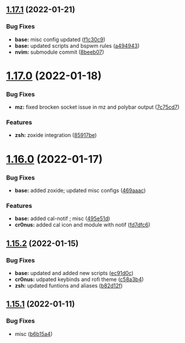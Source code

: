 ## [1.17.1](https://github.com/umgbhalla/dotstow/compare/v1.17.0...v1.17.1) (2022-01-21)


### Bug Fixes

* **base:** misc config updated ([f1c30c9](https://github.com/umgbhalla/dotstow/commit/f1c30c9a60c3100683ba079d87c0c0f0d98bc946))
* **base:** updated scripts and bspwm rules ([a494943](https://github.com/umgbhalla/dotstow/commit/a494943d6679dd59c80a172cfa0aaa1c07e551eb))
* **nvim:** submodule commit ([8beeb07](https://github.com/umgbhalla/dotstow/commit/8beeb07eea2e993ae2e8a930bb32c0fbac839a7a))



# [1.17.0](https://github.com/umgbhalla/dotstow/compare/v1.16.0...v1.17.0) (2022-01-18)


### Bug Fixes

* **mz:** fixed brocken socket issue in mz and polybar output ([7c75cd7](https://github.com/umgbhalla/dotstow/commit/7c75cd7ef5a8fdd817f2c8664d6a3532007227c8))


### Features

* **zsh:** zoxide integration ([85917be](https://github.com/umgbhalla/dotstow/commit/85917bee097d541ba9002194bc4d5dd17ee89776))



# [1.16.0](https://github.com/umgbhalla/dotstow/compare/v1.15.2...v1.16.0) (2022-01-17)


### Bug Fixes

* **base:** added zoxide; updated misc configs ([469aaac](https://github.com/umgbhalla/dotstow/commit/469aaac94a5e65eb014c8018726fb99cf613dab3))


### Features

* **base:** added cal-notif ; misc ([495e51d](https://github.com/umgbhalla/dotstow/commit/495e51d280297760453d5d5ead716676a727f4b7))
* **cr0nus:** added cal icon and module with notif ([fd7dfc6](https://github.com/umgbhalla/dotstow/commit/fd7dfc647e720e5c53cfe77c9715c60fffab2332))



## [1.15.2](https://github.com/umgbhalla/dotstow/compare/v1.15.1...v1.15.2) (2022-01-15)


### Bug Fixes

* **base:** updated and added new scripts ([ec91d0c](https://github.com/umgbhalla/dotstow/commit/ec91d0ce75323350bbd04dc5a7baf7ae67084f98))
* **cr0nus:** udpated keybinds and rofi theme ([c58a3b4](https://github.com/umgbhalla/dotstow/commit/c58a3b45fb3e90c2f13263d2ce7a8173882cfbfb))
* **zsh:** updated funtions and aliases ([b82d12f](https://github.com/umgbhalla/dotstow/commit/b82d12f98e59592409d488b559edb105ddd1e467))



## [1.15.1](https://github.com/umgbhalla/dotstow/compare/v1.15.0...v1.15.1) (2022-01-11)


### Bug Fixes

* misc ([b6b15a4](https://github.com/umgbhalla/dotstow/commit/b6b15a41f9a9933a508693f873ab44bcb8b488bc))



